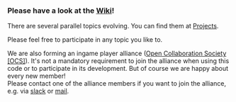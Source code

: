 ### __Please have a look at the [Wiki](https://github.com/cyberblast/screeps.behaviour-action-pattern/wiki)!__

There are several parallel topics evolving. You can find them at [Projects](https://github.com/ScreepsGamers/screeps.behaviour-action-pattern/projects). 

Please feel free to participate in any topic you like to. 

We are also forming an ingame player alliance ([Open Collaboration Society [OCS]](http://www.leagueofautomatednations.com/a/OCS)). It's not a mandatory requirement to join the alliance when using this code or to participate in its development. But of course we are happy about every new member!  
Please contact one of the alliance members if you want to join the alliance, e.g. via [slack](https://screeps.slack.com/messages/ocs) or [mail](ocs@cyberblast.org).

